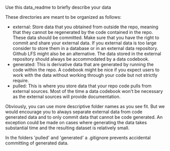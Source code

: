 Use this data_readme to briefly describe your data

These directories are meant to be organized as follows:
- external: Store data that you obtained from outside the repo, meaning that
  they cannot be regenerated by the code contained in the repo. These data
  should be committed. Make sure that you have the right to commit and share
  your external data. If you external data is too large consider to store 
  them in a database or in an external data repository. 
  Github LFS might also be an alternative. The data stored in the external
  repository should always be accommodated by a data codebook.
- generated: This is derivative data that are generated by running the code 
  within the repo. A codebook might be nice if you expect users to work with
  the data without working through your code but not strictly require.
- pulled: This is where you store data that your repo code pulls from external
  sources. Most of the time a data codebook won't be necessary as the external
  sources will provide documentation.
  
Obviously, you can use more descriptive folder names as you see fit. But we would encourage you to always separate external data from code generated data and to only commit data that cannot be code generated. An exception could be made on cases where generating the data takes substantial time and the resulting dataset is relatively small.

In the folders 'pulled' and 'generated' a .gitignore prevents accidental committing of generated data.  
